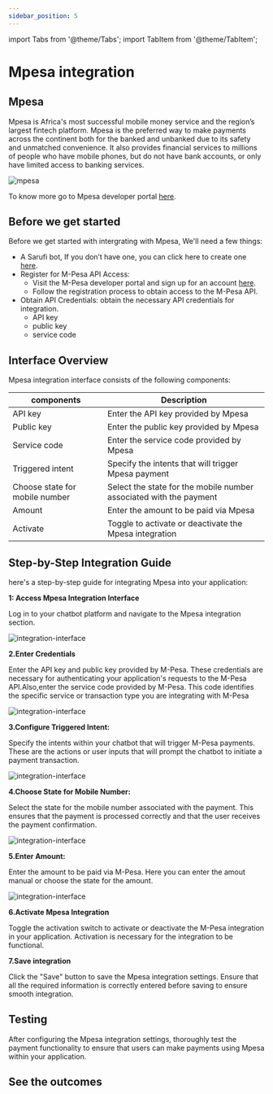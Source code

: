 ```yaml
---
sidebar_position: 5
---
```


import Tabs from '@theme/Tabs';
import TabItem from '@theme/TabItem';

# Mpesa integration



## Mpesa
Mpesa is Africa's most successful mobile money service and the region’s largest fintech platform. 
Mpesa  is the preferred way to make payments across the continent both for the banked 
and unbanked due to its safety and unmatched convenience.
It also provides financial services to millions of people who have mobile phones, but do not have bank accounts, or only have limited access to banking services. 

![mpesa](/img/Mpesa.png)

To know more go to  Mpesa developer portal [here](https://www.m-pesa.africa/partners-developers).

## Before we get started

Before we get started with intergrating with Mpesa, We'll need a few things:
- A Sarufi bot, If you don’t have one, you can click here to create one [here](https://sarufi.io).
- Register for M-Pesa API Access:
    - Visit the M-Pesa developer portal and sign up for an account [here](https://uat.openapiportal.m-pesa.com/login).
    - Follow the registration process to obtain access to the M-Pesa API.
- Obtain API Credentials:  obtain the necessary API credentials for integration.
    - API key
    - public key
    - service code

## Interface Overview

Mpesa integration interface consists of the following components:

| components                      | Description                                                               |
|------------------------------|---------------------------------------------------------------------------|
| API key                      | Enter the API key provided by Mpesa                                       |
| Public key                   | Enter the public key provided by Mpesa                                    |
| Service code                 | Enter the service code provided by Mpesa                                                                                                           |
| Triggered intent             | Specify the intents that will trigger Mpesa payment                       |
| Choose state for mobile number | Select the state for the mobile number associated with the payment      |
| Amount                       | Enter the amount to be paid via Mpesa                                     |
| Activate                     | Toggle to activate or deactivate the Mpesa integration                    |


## Step-by-Step Integration Guide
here's a step-by-step guide for integrating Mpesa into your application:

**1: Access  Mpesa Integration Interface**

Log in to your chatbot platform and navigate to the Mpesa integration section.

![integration-interface](/img/integration_interface_image.png)

**2.Enter Credentials**

Enter  the API key and public key provided by M-Pesa. These credentials are necessary for authenticating your application's requests to the M-Pesa API.Also,enter the service code provided by M-Pesa. This code identifies the specific service or transaction type you are integrating with M-Pesa

![integration-interface](/img/mpesa-interfacee1.png)

**3.Configure Triggered Intent:**

Specify the intents within your chatbot that will trigger M-Pesa payments. These are the actions or user inputs that will prompt the chatbot to initiate a payment transaction.

![integration-interface](/img/mpesa-interface2.png)

**4.Choose State for Mobile Number:**

Select the state for the mobile number associated with the payment. This ensures that the payment is processed correctly and that the user receives the payment confirmation.

![integration-interface](/img/mpesa-interface3.png)

**5.Enter Amount:**

Enter the amount to be paid via M-Pesa.  Here you can enter the amout manual or choose the state for the amount.

![integration-interface](/img/mpesa-interface4.png)


**6.Activate Mpesa Integration**

Toggle the activation switch to activate or deactivate the M-Pesa integration in your application. Activation is necessary for the integration to be functional.

**7.Save integration**

Click the "Save" button to save the Mpesa integration settings. Ensure that all the required information is correctly entered before saving to ensure smooth integration.

## Testing

After configuring the Mpesa integration settings, thoroughly test the payment functionality to ensure that users can make payments using Mpesa within your application.


## See the outcomes



